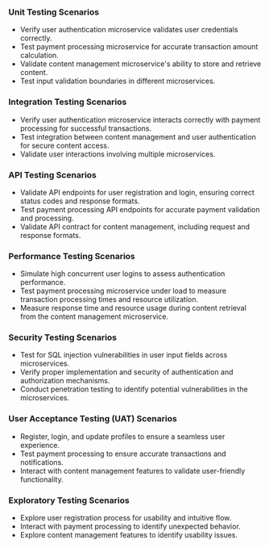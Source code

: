 ### Unit Testing Scenarios
- Verify user authentication microservice validates user credentials correctly.
- Test payment processing microservice for accurate transaction amount calculation.
- Validate content management microservice's ability to store and retrieve content.
- Test input validation boundaries in different microservices.

### Integration Testing Scenarios
- Verify user authentication microservice interacts correctly with payment processing for successful transactions.
- Test integration between content management and user authentication for secure content access.
- Validate user interactions involving multiple microservices.

### API Testing Scenarios
- Validate API endpoints for user registration and login, ensuring correct status codes and response formats.
- Test payment processing API endpoints for accurate payment validation and processing.
- Validate API contract for content management, including request and response formats.

### Performance Testing Scenarios
- Simulate high concurrent user logins to assess authentication performance.
- Test payment processing microservice under load to measure transaction processing times and resource utilization.
- Measure response time and resource usage during content retrieval from the content management microservice.

### Security Testing Scenarios
- Test for SQL injection vulnerabilities in user input fields across microservices.
- Verify proper implementation and security of authentication and authorization mechanisms.
- Conduct penetration testing to identify potential vulnerabilities in the microservices.

### User Acceptance Testing (UAT) Scenarios
- Register, login, and update profiles to ensure a seamless user experience.
- Test payment processing to ensure accurate transactions and notifications.
- Interact with content management features to validate user-friendly functionality.

### Exploratory Testing Scenarios
- Explore user registration process for usability and intuitive flow.
- Interact with payment processing to identify unexpected behavior.
- Explore content management features to identify usability issues.
